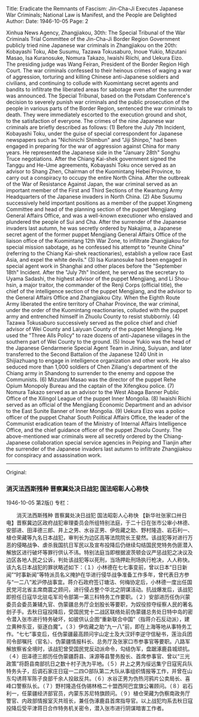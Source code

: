 Title: Eradicate the Remnants of Fascism: Jin-Cha-Ji Executes Japanese War Criminals; National Law is Manifest, and the People are Delighted
Author: 
Date: 1946-10-05
Page: 2

Xinhua News Agency, Zhangjiakou, 30th: The Special Tribunal of the War Criminals Trial Committee of the Jin-Cha-Ji Border Region Government publicly tried nine Japanese war criminals in Zhangjiakou on the 20th: Kobayashi Toku, Abe Susumu, Tazawa Tokusaburo, Inoue Yukio, Mizutani Masao, Isa Kuranosuke, Nomura Takazo, Iwaishi Riichi, and Uekura Eizo. The presiding judge was Wang Feiran, President of the Border Region High Court. The war criminals confessed to their heinous crimes of waging a war of aggression, torturing and killing Chinese anti-Japanese soldiers and civilians, and continuing to collude with Kuomintang secret agents and bandits to infiltrate the liberated areas for sabotage even after the surrender was announced. The Special Tribunal, based on the Potsdam Conference's decision to severely punish war criminals and the public prosecution of the people in various parts of the Border Region, sentenced the war criminals to death. They were immediately escorted to the execution ground and shot, to the satisfaction of everyone. The crimes of the nine Japanese war criminals are briefly described as follows: (1) Before the July 7th Incident, Kobayashi Toku, under the guise of special correspondent for Japanese newspapers such as "Nichinichi Shimbun" and "Jiji Shinpo," had been engaged in preparing for the war of aggression against China for many years. He represented the Japanese side in the "January 28th" Songhu Truce negotiations. After the Chiang Kai-shek government signed the Tanggu and He-Ume agreements, Kobayashi Toku once served as an advisor to Shang Zhen, Chairman of the Kuomintang Hebei Province, to carry out a conspiracy to occupy the entire North China. After the outbreak of the War of Resistance Against Japan, the war criminal served as an important member of the First and Third Sections of the Kwantung Army Headquarters of the Japanese invaders in North China. (2) Abe Susumu successively held important positions as a member of the puppet Xingmeng Committee and head of the planning section of the puppet Mengjiang General Affairs Office, and was a well-known executioner who enslaved and plundered the people of Sui and Cha. After the surrender of the Japanese invaders last autumn, he was secretly ordered by Nakajima, a Japanese secret agent of the former puppet Mengjiang General Affairs Office of the liaison office of the Kuomintang 12th War Zone, to infiltrate Zhangjiakou for special mission sabotage, as he confessed his attempt to "reunite China" (referring to the Chiang Kai-shek reactionaries), establish a yellow race East Asia, and expel the white devils." (3) Isa Kuranosuke had been engaged in special agent work in Shanghai and other places before the "September 18th" Incident. After the "July 7th" Incident, he served as the secretary to Uyama Sadashi, the highest advisor of the puppet Mengjiang, and Li Shou-hsin, a major traitor, the commander of the Renji Corps (official title), the chief of the intelligence section of the puppet Mengjiang, and the advisor to the General Affairs Office and Zhangjiakou City. When the Eighth Route Army liberated the entire territory of Chahar Province, the war criminal, under the order of the Kuomintang reactionaries, colluded with the puppet army and entrenched himself in Zhuolu County to resist stubbornly. (4) Tazawa Tokusaburo successively served as the police chief and chief advisor of Wei County and Laiyuan County of the puppet Mengjiang. He used the "Three Alls Policy" to raze dozens of anti-Japanese villages in the southern part of Wei County to the ground. (5) Inoue Yukio was the head of the Japanese Gendarmerie Special Agent Team in Jining, Suiyuan, and later transferred to the Second Battalion of the Japanese 1240 Unit in Shijiazhuang to engage in intelligence organization and other work. He also seduced more than 1,000 soldiers of Chen Ziliang's department of the Chiang army in Shandong to surrender to the enemy and oppose the Communists. (6) Mizutani Masao was the director of the puppet Rehe Opium Monopoly Bureau and the captain of the Xifengkou police. (7) Nomura Takazo served as an advisor to the West Abaga Banner Public Office of the Xilingol League of the puppet Inner Mongolia. (8) Iwaishi Riichi served as an official of the Mengjiang Economic Department and an advisor to the East Sunite Banner of Inner Mongolia. (9) Uekura Eizo was a police officer of the puppet Chahar South Political Affairs Office, the leader of the Communist eradication team of the Ministry of Internal Affairs Intelligence Office, and the chief guidance officer of the puppet Zhuolu County. The above-mentioned war criminals were all secretly ordered by the Chiang-Japanese collaboration special service agencies in Peiping and Tianjin after the surrender of the Japanese invaders last autumn to infiltrate Zhangjiakou for conspiracy and assassination work.



<hr /> 

Original: 


### 消灭法西斯残种  晋察冀处决日战犯  国法昭彰人心称快

1946-10-05
第2版()
专栏：

　　消灭法西斯残种
    晋察冀处决日战犯
    国法昭彰人心称快
    【新华社张家口卅日电】晋察冀边区政府战犯审理委员会所组特别法庭，于二十日在张市公审小林德、安部进、田泽德三郎、井上之男、水谷正男、伊佐藏之助、野村隆造、岩石利一、植仓荣藏等九名日本战犯，审判长为边区高等法院院长王斐然。该战犯等对进行万恶的侵略战争、虐杀我国抗日军民以及宣布投降后仍继续勾结国民党特务伪匪潜入解放区进行破坏等罪行供认不讳。特别法庭当即根据波茨顿会议严惩战犯之决议及边区各地人民之公诉，判处该战犯等以死刑，当场押赴刑场执行枪决，人人称快。该九名日本战犯的罪状略述如下：（１）小林德在七七事变前，曾以日本“日日新闻”“时事新闻”等特派员名义掩护在华进行侵华战争准备工作多年，曾代表日方参与“一二八”淞沪停战事宜。蒋介石政府签订塘沽、何梅协定后，小林德一度出任国民党河北省主席商震之顾问，进行侵占整个华北之阴谋活动。抗战爆发后，该战犯即担任日寇华北驻屯军司令部第一第三科特务工作要职。（２）安部进历任伪兴蒙委员会委员兼辅九官、伪蒙疆总务厅企划股长等要职，为奴役掠夺绥察人民的著名刽子手。去秋日寇投降后，受国民党十二战区联络处前伪蒙疆总务处日特中岛的密令潜入张市进行特务破坏，如彼供认企图“重新联合中国”（指蒋介石反动派），建立黄种东亚，驱逐白魔”。（３）伊佐藏之助“九一八”前，即在上海等地从事特务工作。“七七”事变后，任伪蒙疆最高顾问宇山定士及大汉奸李逆守信秘书，莲治兵团司令部嘱托（官名）、伪蒙疆情报科长、总务厅及张家口市参事官等要职。八路军解放察省全境时，该战犯曾受国民党反动派命令，勾结伪军，盘踞涿鹿县城顽抗。（４）田泽德三郎历任伪蒙疆蔚县、涞源等县警务股长、首席参事官、曾以“三光政策”将蔚县南部抗日之数十村子洗为平地。（５）井上之男为绥远集宁日寇宪兵队特务头子，后调石家庄日寇一二四○部队第二大队从事组织情报等工作，并曾在山东勾诱蒋军陈子良部千余人投敌反共。（６）水谷正男为伪热河鸦片公卖局长、喜峰口警察队长。（７）野村隆造任伪锡林格二十盟西阿巴宜旗公署顾问。（８）岩石利一，任蒙疆经济部官员，内蒙东苏尼特旗顾问。（９）植仓荣藏为伪察南政务厅警官、内政部情报室灭共班长，兼任伪涿鹿县首席指导官。以上战犯均系去秋日寇投降后受平津蒋日合作特务机关密令，潜入张市进行阴谋暗害工作者。
